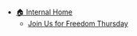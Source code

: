 * [🏠 Internal Home](index.md)
  * [Join Us for Freedom Thursday](index.md#join-us-for-freedom-thursday)
